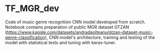 # TF_MGR_dev
Code of music genre recognition CNN model developed from scratch. Notebook contains preparation of public MGR dataset GTZAN (https://www.kaggle.com/datasets/andradaolteanu/gtzan-dataset-music-genre-classification), CNN model's architecture, training and testing of the model with statistical tests and tuning with keras-tuner.
